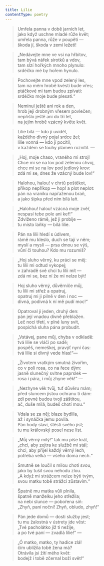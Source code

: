 ```yaml
---
title: Lilie
contentType: poetry
---
```


<section>

> Umřela panna v době jarních let,  
> jako když uschne mladé růže květ;  
> umřela panna, růže v poupěti —  
> škoda jí, škoda v zemi ležeti!

> „Nedávejte mne ve vsi na hřbitov,  
> tam bývá nářek sirotků a vdov,  
> tam slzí hořkých mnoho plynulo:  
> srdéčko mé by hořem hynulo.

> Pochovejte mne vpod zelený les,  
> tam na mém hrobě kvésti bude vřes;  
> ptáčkové mi tam budou zpívati:  
> srdéčko moje bude plesati.“

> Neminul ještě ani rok a den,  
> hrob její drobným vřesem povlečen;  
> nepřišlo ještě ani do tří let,  
> na jejím hrobě vzácný květe květ.

> Lilie bílá — kdo jí uviděl,  
> každého divný pojal srdce žel;  
> lilie vonná — kdo jí pocítil,  
> v každém se touhy plamen roznítil. —

> „Hoj, moje chaso, vraného mi stroj!  
> Chce mi se na lov pod zelenou chvoj,  
> chce mi se na lov pod jedlový krov:  
> zdá mi se, dnes že vzácný bude lov!“

> Halohou, halou! v chrtů poštěkot,  
> příkop nepříkop — hop! a plot neplot:  
> pán na vraníku napřaženou braň,  
> a jako šipka před ním bílá laň.

> „Halohou! halou! vzácná moje zvěř,  
> nespasí tebe pole ani keř!“  
> Zdviženo rámě, jež ji probije —  
> tu místo laňky — bílá lilie.

> Pán na lilii hledí s údivem,  
> rámě mu kleslo, duch se tají v něm;  
> myslí a myslí — prsa dmou se výš,  
> vůní či touhou? Kdo mu rozumíš?

> „Hoj sluho věrný, ku práci se měj:  
> tu lilii mi odtud vykopej;  
> v zahradě své chci tu lilii mít —  
> zdá mi se, bez ní že mi nelze být!

> Hoj sluho věrný, důvěrníče můj,  
> tu lilii mi střež a opatruj,  
> opatruj mi ji pilně v den i noc —  
> divná, podivná k ní mě pudí moc!“

> Opatroval ji jeden, druhý den:  
> pán její vnadou divně přeblažen.  
> Leč noci třetí, v plné luny svit,  
> pospíchá sluha pána probudit.

> „Vstávej, pane můj, chyba v odkladě:  
> tvá lilie se vláčí po sadě;  
> pospěš, nemeškej, pravýť nyní čas:  
> tvá lilie si divný vede hlas!“—

> „Životem vratkým smutná živořím,  
> co v poli rosa, co na řece dým:  
> jasně slunečný svitne paprslek —  
> rosa i pára, i můj zhyne věk!“ —

> „Nezhyne věk tvůj, tuť důvěru mám;  
> před sluncem jistou ochranu ti dám:  
> zdi pevné budou tvojí záštitou,  
> ač, duše milá, budeš chotí mou.“

> Vdala se za něj; blaze bydlila,  
> až i synáčka jemu povila.  
> Pán hody slaví, štěstí svého jist;  
> tu mu královský posel nese list.

> „Můj věrný milý!“ tak mu píše král,  
> „chci, aby zejtra ke službě mi stál;  
> chci, aby přijel každý věrný lech,  
> potřeba velká — všeho doma nech.“

> Smutně se loučil s milou chotí svou,  
> jako by tušil svou nehodu zlou.  
> „A když mi strážcem nelze býti tvým,  
> svou matku tobě strážcí zůstavím.“

> Špatně mu matka vůli plnila,  
> špatně manželku jeho střežila;  
> na nebi slunce — pobořena síň:  
> „Zhyň, paní noční! Zhyň, obludo, zhyň!“

> Pán jede domů — dosti služby jest;  
> tu mu žalostná v ústrety jde věst:  
> „Tvé pacholátko již ti nežije,  
> a po tvé paní — zvadlá lilie!“ —

> „Ó matko, matko, ty hadice zlá!  
> čím ublížila tobě žena má?  
> Otrávila jsi žití mého květ:  
> bodejž i tobě zčernal boží svět!“

</section>
